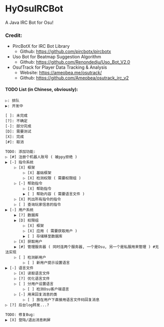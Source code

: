 # HyOsuIRCBot
A Java IRC Bot for Osu!

### Credit:
- PircBotX for IRC Bot Library
    - Github: https://github.com/pircbotx/pircbotx
- Uso Bot for Beatmap Suggestion Algorithm 
    - Github: https://github.com/Renondedju/Uso_Bot_V2.0
- Osu!Track for Player Data Tracking & Analysis 
    - Website: https://ameobea.me/osutrack/
    - Github: https://github.com/Ameobea/osutrack_irc_v2



#### TODO List (in Chinese, obviously):

    ▷: 排队
    ▶: 开发中

    [ ]: 未完成
    [?]: 不确定
    [-]: 部分完成
    [D]: 需要测试
    [X]: 完成
    [#]: 取消

    TODO: 添加功能:
    ▷ [#] 注册个机器人账号 ( 被ppy拒绝 )
    ▶ [-] 指令系统
        ▷ [X] 框架
            ▷ [X] 基础框架
            ▷ [X] 检测权限 ( 需要权限组 )
        ▷ [-] 帮助指令
            ▷ [X] 帮助指令
            ▶ [ ] 帮助内容 ( 需要语言文件 )
        ▷ [X] 列出所有指令的指令
        ▷ [ ] 查询玩家信息的指令
    ▶ [-] 用户系统
        ▶ [?] 数据库
        ▶ [D] 权限组
            ▷ [X] 框架
            ▷ [X] 应用 ( 需要获取用户 )
            ▶ [ ] 存储移至数据库
        ▷ [X] 获取用户
        ▶ [#] 管理服务器 ( 同时连两个服务器, 一个是Osu, 另一个是私服用来管理 ) #无法实现
        ▷ [ ] 检测新用户
            ▷ [ ] 新用户提示设置语言
    ▶ [-] 语言文件
        ▷ [X] 读取语言文件
        ▷ [?] 优化语言文件
        ▷ [ ] 分用户设置语言
            ▷ [ ] 检测Osu客户端语言
        ▷ [-] 用来回复消息的类
            ▷ [ ] 放在用户下直接用语言文件码回复消息
    ▷ [?] 后台log转发...?

    TODO: 修复Bug:
    ▶ [X] 登陆/退出消息刷屏
